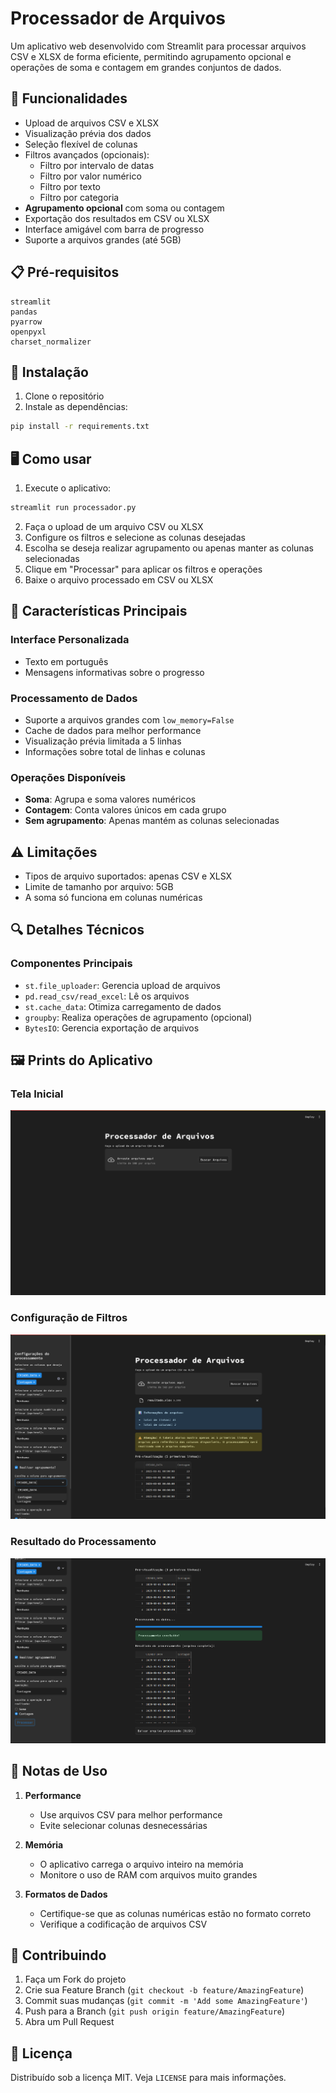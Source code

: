 # Processador de Arquivos

Um aplicativo web desenvolvido com Streamlit para processar arquivos CSV e XLSX de forma eficiente, permitindo agrupamento opcional e operações de soma e contagem em grandes conjuntos de dados.

## 🚀 Funcionalidades

- Upload de arquivos CSV e XLSX
- Visualização prévia dos dados
- Seleção flexível de colunas
- Filtros avançados (opcionais):
  - Filtro por intervalo de datas
  - Filtro por valor numérico
  - Filtro por texto
  - Filtro por categoria
- **Agrupamento opcional** com soma ou contagem
- Exportação dos resultados em CSV ou XLSX
- Interface amigável com barra de progresso
- Suporte a arquivos grandes (até 5GB)

## 📋 Pré-requisitos

```
streamlit
pandas
pyarrow
openpyxl
charset_normalizer
```

## 🔧 Instalação

1. Clone o repositório
2. Instale as dependências:
```bash
pip install -r requirements.txt
```

## 🖥️ Como usar

1. Execute o aplicativo:
```bash
streamlit run processador.py
```

2. Faça o upload de um arquivo CSV ou XLSX
3. Configure os filtros e selecione as colunas desejadas
4. Escolha se deseja realizar agrupamento ou apenas manter as colunas selecionadas
5. Clique em "Processar" para aplicar os filtros e operações
6. Baixe o arquivo processado em CSV ou XLSX

## 🎯 Características Principais

### Interface Personalizada
- Texto em português
- Mensagens informativas sobre o progresso

### Processamento de Dados
- Suporte a arquivos grandes com `low_memory=False`
- Cache de dados para melhor performance
- Visualização prévia limitada a 5 linhas
- Informações sobre total de linhas e colunas

### Operações Disponíveis
- **Soma**: Agrupa e soma valores numéricos
- **Contagem**: Conta valores únicos em cada grupo
- **Sem agrupamento**: Apenas mantém as colunas selecionadas

## ⚠️ Limitações

- Tipos de arquivo suportados: apenas CSV e XLSX
- Limite de tamanho por arquivo: 5GB
- A soma só funciona em colunas numéricas

## 🔍 Detalhes Técnicos

### Componentes Principais
- `st.file_uploader`: Gerencia upload de arquivos
- `pd.read_csv/read_excel`: Lê os arquivos
- `st.cache_data`: Otimiza carregamento de dados
- `groupby`: Realiza operações de agrupamento (opcional)
- `BytesIO`: Gerencia exportação de arquivos

## 🖼️ Prints do Aplicativo

### Tela Inicial
![Tela Inicial](imagens/inicio.png)

### Configuração de Filtros
![Configuração de Filtros](imagens/filtros.png)

### Resultado do Processamento
![Processamento Final](imagens/export.png)

## 📝 Notas de Uso

1. **Performance**
   - Use arquivos CSV para melhor performance
   - Evite selecionar colunas desnecessárias

2. **Memória**
   - O aplicativo carrega o arquivo inteiro na memória
   - Monitore o uso de RAM com arquivos muito grandes

3. **Formatos de Dados**
   - Certifique-se que as colunas numéricas estão no formato correto
   - Verifique a codificação de arquivos CSV

## 🤝 Contribuindo

1. Faça um Fork do projeto
2. Crie sua Feature Branch (`git checkout -b feature/AmazingFeature`)
3. Commit suas mudanças (`git commit -m 'Add some AmazingFeature'`)
4. Push para a Branch (`git push origin feature/AmazingFeature`)
5. Abra um Pull Request

## 📄 Licença

Distribuído sob a licença MIT. Veja `LICENSE` para mais informações.
